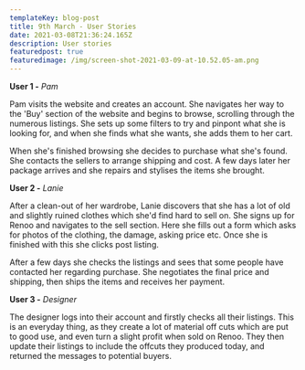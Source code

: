 ```yaml
---
templateKey: blog-post
title: 9th March - User Stories
date: 2021-03-08T21:36:24.165Z
description: User stories
featuredpost: true
featuredimage: /img/screen-shot-2021-03-09-at-10.52.05-am.png
---
```

**User 1 -** *Pam*

Pam visits the website and creates an account. She navigates her way to the 'Buy' section of the website and begins to browse, scrolling through the numerous listings. She sets up some filters to try and pinpont what she is looking for, and when she finds what she wants, she adds them to her cart.

When she's finished browsing she decides to purchase what she's found. She contacts the sellers to arrange shipping and cost. A few days later her package arrives and she repairs and stylises the items she brought.

**User 2 -** *Lanie*

After a clean-out of her wardrobe, Lanie discovers that she has a lot of old and slightly ruined clothes which she'd find hard to sell on. She signs up for Renoo and navigates to the sell section. Here she fills out a form which asks for photos of the clothing, the damage, asking price etc. Once she is finished with this she clicks post listing.

After a few days she checks the listings and sees that some people have contacted her regarding purchase. She negotiates the final price and shipping, then ships the items and receives her payment.

**User 3 -** *Designer*

The designer logs into their account and firstly checks all their listings. This is an everyday thing, as they create a lot of material off cuts which are put to good use, and even turn a slight profit when sold on Renoo. They then update their listings to include the offcuts they produced today, and returned the messages to potential buyers.
